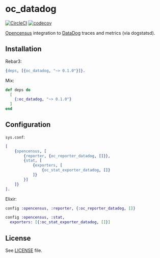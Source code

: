 oc_datadog
=====

[![CircleCI](https://circleci.com/gh/opencensus-beam/opencensus_datadog.svg?style=svg)](https://circleci.com/gh/opencensus-beam/opencensus_datadog)
[![codecov](https://codecov.io/gh/opencensus-beam/opencensus_datadog/branch/master/graph/badge.svg)](https://codecov.io/gh/opencensus-beam/opencensus_datadog)

[Opencensus][oc] integration to [DataDog][dd] traces and metrics (via dogstatsd).

## Installation

Rebar3:

```erlang
{deps, [{oc_datadog, "~> 0.1.0"}]}.
```

Mix:

```elixir
def deps do
  [
    {:oc_datadog, "~> 0.1.0"}
  ]
end
```

## Configuration

`sys.conf`:

```erlang
[
    {opencensus, [
        {reporter, {oc_reporter_datadog, []}},
        {stat, [
            {exporters, [
                {oc_stat_exporter_datadog, []}
            ]}
        }]
    ]}
].
```

Elixir:

```elixir
config :opencensus, :reporter, {:oc_reporter_datadog, []}

config :opencensus, :stat,
  exporters: [{:oc_stat_exporter_datadog, []}]
```

## License

See [LICENSE](LICENSE) file.

[oc]: https://github.com/census-instrumentation/opencensus-erlang "Opencensus Erlang"
[dd]: https://datadoghq.com "DataDog"
